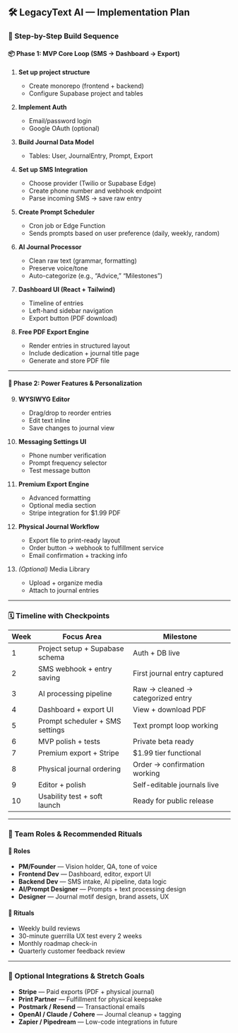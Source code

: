 ## 🛠️ LegacyText AI — Implementation Plan

### 🧱 Step-by-Step Build Sequence

#### 📦 Phase 1: MVP Core Loop (SMS → Dashboard → Export)

1. **Set up project structure**
   - Create monorepo (frontend + backend)
   - Configure Supabase project and tables

2. **Implement Auth**
   - Email/password login
   - Google OAuth (optional)

3. **Build Journal Data Model**
   - Tables: User, JournalEntry, Prompt, Export

4. **Set up SMS Integration**
   - Choose provider (Twilio or Supabase Edge)
   - Create phone number and webhook endpoint
   - Parse incoming SMS → save raw entry

5. **Create Prompt Scheduler**
   - Cron job or Edge Function
   - Sends prompts based on user preference (daily, weekly, random)

6. **AI Journal Processor**
   - Clean raw text (grammar, formatting)
   - Preserve voice/tone
   - Auto-categorize (e.g., “Advice,” “Milestones”)

7. **Dashboard UI (React + Tailwind)**
   - Timeline of entries
   - Left-hand sidebar navigation
   - Export button (PDF download)

8. **Free PDF Export Engine**
   - Render entries in structured layout
   - Include dedication + journal title page
   - Generate and store PDF file

---

#### 🚀 Phase 2: Power Features & Personalization

9. **WYSIWYG Editor**
   - Drag/drop to reorder entries
   - Edit text inline
   - Save changes to journal view

10. **Messaging Settings UI**
    - Phone number verification
    - Prompt frequency selector
    - Test message button

11. **Premium Export Engine**
    - Advanced formatting
    - Optional media section
    - Stripe integration for $1.99 PDF

12. **Physical Journal Workflow**
    - Export file to print-ready layout
    - Order button → webhook to fulfillment service
    - Email confirmation + tracking info

13. *(Optional)* Media Library
    - Upload + organize media
    - Attach to journal entries

---

### 🗓️ Timeline with Checkpoints

| Week | Focus Area                      | Milestone                         |
|------|----------------------------------|------------------------------------|
| 1    | Project setup + Supabase schema | Auth + DB live                     |
| 2    | SMS webhook + entry saving      | First journal entry captured       |
| 3    | AI processing pipeline          | Raw → cleaned → categorized entry  |
| 4    | Dashboard + export UI           | View + download PDF                |
| 5    | Prompt scheduler + SMS settings | Text prompt loop working           |
| 6    | MVP polish + tests              | Private beta ready                 |
| 7    | Premium export + Stripe         | $1.99 tier functional              |
| 8    | Physical journal ordering       | Order → confirmation working       |
| 9    | Editor + polish                 | Self-editable journals live        |
| 10   | Usability test + soft launch    | Ready for public release           |

---

### 👥 Team Roles & Recommended Rituals

#### 🔧 Roles

- **PM/Founder** — Vision holder, QA, tone of voice  
- **Frontend Dev** — Dashboard, editor, export UI  
- **Backend Dev** — SMS intake, AI pipeline, data logic  
- **AI/Prompt Designer** — Prompts + text processing design  
- **Designer** — Journal motif design, brand assets, UX

#### 🔁 Rituals

- Weekly build reviews  
- 30-minute guerrilla UX test every 2 weeks  
- Monthly roadmap check-in  
- Quarterly customer feedback review

---

### 🔌 Optional Integrations & Stretch Goals

- **Stripe** — Paid exports (PDF + physical journal)  
- **Print Partner** — Fulfillment for physical keepsake  
- **Postmark / Resend** — Transactional emails  
- **OpenAI / Claude / Cohere** — Journal cleanup + tagging  
- **Zapier / Pipedream** — Low-code integrations in future

